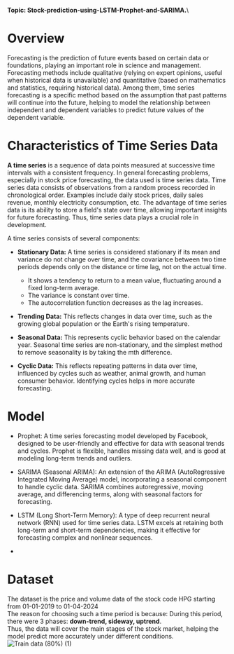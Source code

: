 **Topic: Stock-prediction-using-LSTM-Prophet-and-SARIMA.**\
# **Overview**
Forecasting is the prediction of future events based on certain data or foundations, playing an important role in science and management. Forecasting methods include qualitative (relying on expert opinions, useful when historical data is unavailable) and quantitative (based on mathematics and statistics, requiring historical data). Among them, time series forecasting is a specific method based on the assumption that past patterns will continue into the future, helping to model the relationship between independent and dependent variables to predict future values of the dependent variable.
# **Characteristics of Time Series Data**
**A time series** is a sequence of data points measured at successive time intervals with a consistent frequency. In general forecasting problems, especially in stock price forecasting, the data used is time series data. Time series data consists of observations from a random process recorded in chronological order. Examples include daily stock prices, daily sales revenue, monthly electricity consumption, etc. The advantage of time series data is its ability to store a field's state over time, allowing important insights for future forecasting. Thus, time series data plays a crucial role in development.

A time series consists of several components:
- **Stationary Data:** A time series is considered stationary if its mean and variance do not change over time, and the covariance between two time periods depends only on the distance or time lag, not on the actual time.
  - It shows a tendency to return to a mean value, fluctuating around a fixed long-term average.
  - The variance is constant over time.
  - The autocorrelation function decreases as the lag increases.
  
- **Trending Data:** This reflects changes in data over time, such as the growing global population or the Earth's rising temperature.
  
- **Seasonal Data:** This represents cyclic behavior based on the calendar year. Seasonal time series are non-stationary, and the simplest method to remove seasonality is by taking the mth difference.
  
- **Cyclic Data:** This reflects repeating patterns in data over time, influenced by cycles such as weather, animal growth, and human consumer behavior. Identifying cycles helps in more accurate forecasting.
# **Model**

* Prophet: A time series forecasting model developed by Facebook, designed to be user-friendly and effective for data with seasonal trends and cycles. Prophet is flexible, handles missing data well, and is good at modeling long-term trends and outliers.

* SARIMA (Seasonal ARIMA): An extension of the ARIMA (AutoRegressive Integrated Moving Average) model, incorporating a seasonal component to handle cyclic data. SARIMA combines autoregressive, moving average, and differencing terms, along with seasonal factors for forecasting.

* LSTM (Long Short-Term Memory): A type of deep recurrent neural network (RNN) used for time series data. LSTM excels at retaining both long-term and short-term dependencies, making it effective for forecasting complex and nonlinear sequences.
* 
# **Dataset**
The dataset is the price and volume data of the stock code HPG starting from 01-01-2019 to 01-04-2024\
The reason for choosing such a time period is because:
During this period, there were 3 phases: **down-trend, sideway, uptrend**.\
Thus, the data will cover the main stages of the stock market, helping the model predict more accurately under different conditions.\
![Train data (80%) (1)](https://github.com/user-attachments/assets/1242e95e-01b0-4566-96bb-6bb081b05f1e)





